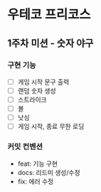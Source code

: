 # 우테코 프리코스
## 1주차 미션 - 숫자 야구
### 구현 기능
- [ ] 게임 시작 문구 출력
- [ ] 랜덤 숫자 생성
- [ ] 스트라이크
- [ ] 볼
- [ ] 낫싱
- [ ] 게임 시작, 종료 무한 로딩

### 커밋 컨벤션
* feat: 기능 구현
* docs: 리드미 생성/수정
* fix: 에러 수정